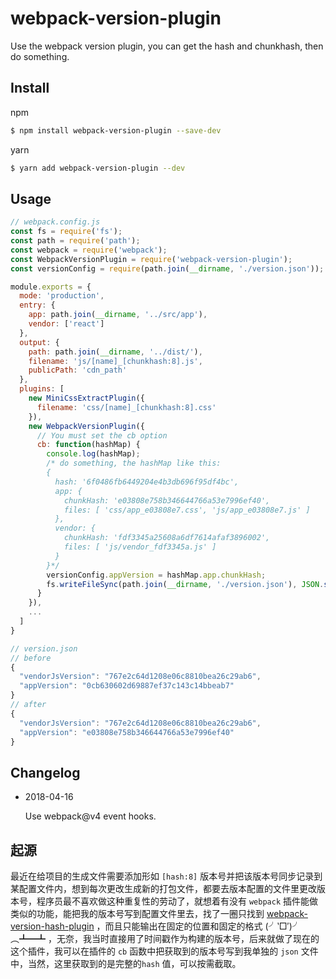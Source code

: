 # webpack-version-plugin
Use the webpack version plugin, you can get the hash and chunkhash, then do something.

## Install
npm
```bash
$ npm install webpack-version-plugin --save-dev
```
yarn
```bash
$ yarn add webpack-version-plugin --dev
```

## Usage
```javascript
// webpack.config.js
const fs = require('fs');
const path = require('path');
const webpack = require('webpack');
const WebpackVersionPlugin = require('webpack-version-plugin');
const versionConfig = require(path.join(__dirname, './version.json'));

module.exports = {
  mode: 'production',
  entry: {
    app: path.join(__dirname, '../src/app'),
    vendor: ['react']
  },
  output: {
    path: path.join(__dirname, '../dist/'),
    filename: 'js/[name]_[chunkhash:8].js',
    publicPath: 'cdn_path'
  },
  plugins: [
    new MiniCssExtractPlugin({
      filename: 'css/[name]_[chunkhash:8].css'
    }),
    new WebpackVersionPlugin({
      // You must set the cb option
      cb: function(hashMap) {
        console.log(hashMap);
        /* do something, the hashMap like this:
        {
          hash: '6f0486fb6449204e4b3db696f95df4bc',
          app: {
            chunkHash: 'e03808e758b346644766a53e7996ef40',
            files: [ 'css/app_e03808e7.css', 'js/app_e03808e7.js' ]
          },
          vendor: {
            chunkHash: 'fdf3345a25608a6df7614afaf3896002',
            files: [ 'js/vendor_fdf3345a.js' ]
          }
        }*/
        versionConfig.appVersion = hashMap.app.chunkHash;
        fs.writeFileSync(path.join(__dirname, './version.json'), JSON.stringify(versionConfig, null, 2));        
      }
    }),
    ...
  ]
}

// version.json
// before
{
  "vendorJsVersion": "767e2c64d1208e06c8810bea26c29ab6",
  "appVersion": "0cb630602d69887ef37c143c14bbeab7"
}
// after
{
  "vendorJsVersion": "767e2c64d1208e06c8810bea26c29ab6",
  "appVersion": "e03808e758b346644766a53e7996ef40"
}
```

## Changelog
- 2018-04-16

  Use webpack@v4 event hooks.

## 起源
最近在给项目的生成文件需要添加形如 `[hash:8]` 版本号并把该版本号同步记录到某配置文件内，想到每次更改生成新的打包文件，都要去版本配置的文件里更改版本号，程序员最不喜欢做这种重复性的劳动了，就想着有没有 `webpack` 插件能做类似的功能，能把我的版本号写到配置文件里去，找了一圈只找到 [webpack-version-hash-plugin](https://www.npmjs.com/package/webpack-version-hash-plugin) ，而且只能输出在固定的位置和固定的格式 (╯‵□′)╯︵┻━┻ ，无奈，我当时直接用了时间戳作为构建的版本号，后来就做了现在的这个插件，我可以在插件的 `cb` 函数中把获取到的版本号写到我单独的 `json` 文件中，当然，这里获取到的是完整的`hash` 值，可以按需截取。
